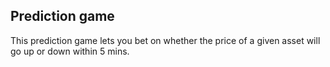 ## Prediction game

This prediction game lets you bet on whether the price of a given asset will go up or down within 5 mins.
